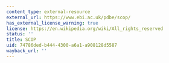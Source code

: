```yaml
---
content_type: external-resource
external_url: https://www.ebi.ac.uk/pdbe/scop/
has_external_license_warning: true
license: https://en.wikipedia.org/wiki/All_rights_reserved
status: ''
title: SCOP
uid: 74786ded-b444-4300-a6a1-a908128d5587
wayback_url: ''
---
```


